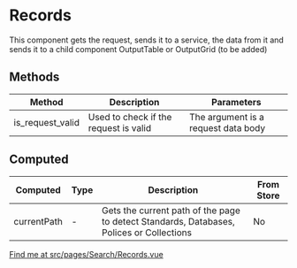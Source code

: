 # Records

This component gets the request, sends it to a service, the data from it and sends it to a child component OutputTable or OutputGrid (to be added)

## Methods

<!-- @vuese:Records:methods:start -->

|Method|Description|Parameters|
|---|---|---|
|is_request_valid|Used to check if the request is valid|The argument is a request data body|

<!-- @vuese:Records:methods:end -->


## Computed

<!-- @vuese:Records:computed:start -->

|Computed|Type|Description|From Store|
|---|---|---|---|
|currentPath|-|Gets the current path of the page to detect Standards, Databases, Polices or Collections|No|

<!-- @vuese:Records:computed:end -->


[Find me at src/pages/Search/Records.vue](https://github.com/FAIRsharing/fairsharing.github.io/tree/moreWorkflowTest/src/pages/Search/Records.vue)